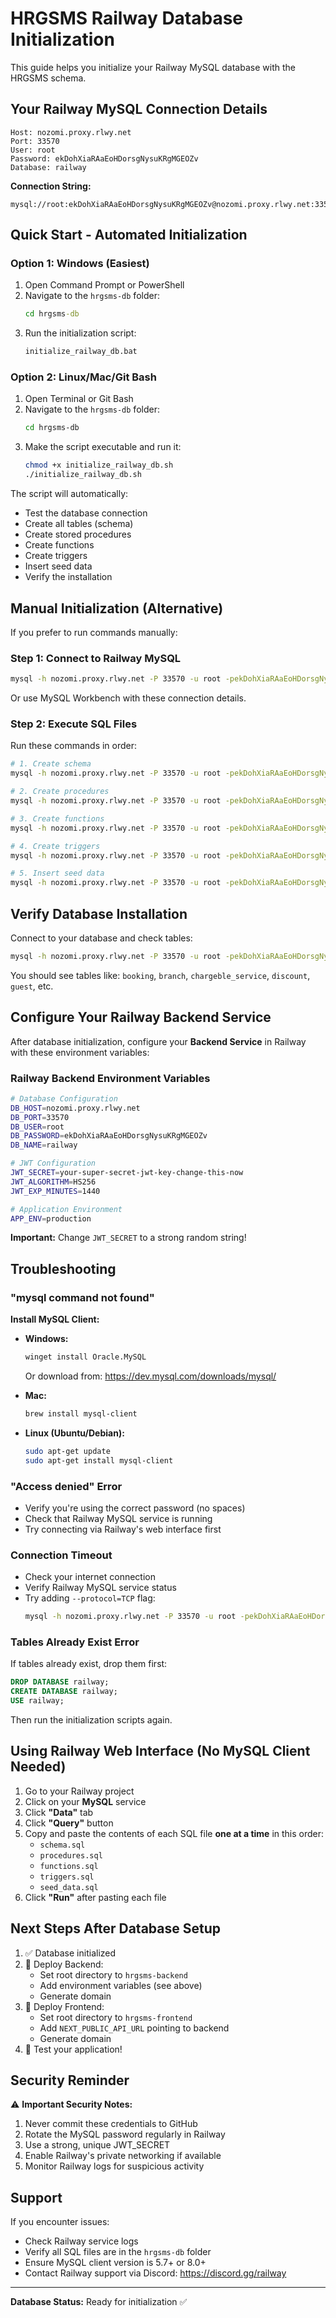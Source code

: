 # HRGSMS Railway Database Initialization

This guide helps you initialize your Railway MySQL database with the HRGSMS schema.

## Your Railway MySQL Connection Details

```
Host: nozomi.proxy.rlwy.net
Port: 33570
User: root
Password: ekDohXiaRAaEoHDorsgNysuKRgMGEOZv
Database: railway
```

**Connection String:**
```
mysql://root:ekDohXiaRAaEoHDorsgNysuKRgMGEOZv@nozomi.proxy.rlwy.net:33570/railway
```

## Quick Start - Automated Initialization

### Option 1: Windows (Easiest)

1. Open Command Prompt or PowerShell
2. Navigate to the `hrgsms-db` folder:
   ```cmd
   cd hrgsms-db
   ```
3. Run the initialization script:
   ```cmd
   initialize_railway_db.bat
   ```

### Option 2: Linux/Mac/Git Bash

1. Open Terminal or Git Bash
2. Navigate to the `hrgsms-db` folder:
   ```bash
   cd hrgsms-db
   ```
3. Make the script executable and run it:
   ```bash
   chmod +x initialize_railway_db.sh
   ./initialize_railway_db.sh
   ```

The script will automatically:
- Test the database connection
- Create all tables (schema)
- Create stored procedures
- Create functions
- Create triggers
- Insert seed data
- Verify the installation

## Manual Initialization (Alternative)

If you prefer to run commands manually:

### Step 1: Connect to Railway MySQL

```bash
mysql -h nozomi.proxy.rlwy.net -P 33570 -u root -pekDohXiaRAaEoHDorsgNysuKRgMGEOZv railway
```

Or use MySQL Workbench with these connection details.

### Step 2: Execute SQL Files

Run these commands in order:

```bash
# 1. Create schema
mysql -h nozomi.proxy.rlwy.net -P 33570 -u root -pekDohXiaRAaEoHDorsgNysuKRgMGEOZv railway < schema.sql

# 2. Create procedures
mysql -h nozomi.proxy.rlwy.net -P 33570 -u root -pekDohXiaRAaEoHDorsgNysuKRgMGEOZv railway < procedures.sql

# 3. Create functions
mysql -h nozomi.proxy.rlwy.net -P 33570 -u root -pekDohXiaRAaEoHDorsgNysuKRgMGEOZv railway < functions.sql

# 4. Create triggers
mysql -h nozomi.proxy.rlwy.net -P 33570 -u root -pekDohXiaRAaEoHDorsgNysuKRgMGEOZv railway < triggers.sql

# 5. Insert seed data
mysql -h nozomi.proxy.rlwy.net -P 33570 -u root -pekDohXiaRAaEoHDorsgNysuKRgMGEOZv railway < seed_data.sql
```

## Verify Database Installation

Connect to your database and check tables:

```bash
mysql -h nozomi.proxy.rlwy.net -P 33570 -u root -pekDohXiaRAaEoHDorsgNysuKRgMGEOZv railway -e "SHOW TABLES;"
```

You should see tables like: `booking`, `branch`, `chargeble_service`, `discount`, `guest`, etc.

## Configure Your Railway Backend Service

After database initialization, configure your **Backend Service** in Railway with these environment variables:

### Railway Backend Environment Variables

```bash
# Database Configuration
DB_HOST=nozomi.proxy.rlwy.net
DB_PORT=33570
DB_USER=root
DB_PASSWORD=ekDohXiaRAaEoHDorsgNysuKRgMGEOZv
DB_NAME=railway

# JWT Configuration
JWT_SECRET=your-super-secret-jwt-key-change-this-now
JWT_ALGORITHM=HS256
JWT_EXP_MINUTES=1440

# Application Environment
APP_ENV=production
```

**Important:** Change `JWT_SECRET` to a strong random string!

## Troubleshooting

### "mysql command not found"

**Install MySQL Client:**

- **Windows:** 
  ```cmd
  winget install Oracle.MySQL
  ```
  Or download from: https://dev.mysql.com/downloads/mysql/

- **Mac:**
  ```bash
  brew install mysql-client
  ```

- **Linux (Ubuntu/Debian):**
  ```bash
  sudo apt-get update
  sudo apt-get install mysql-client
  ```

### "Access denied" Error

- Verify you're using the correct password (no spaces)
- Check that Railway MySQL service is running
- Try connecting via Railway's web interface first

### Connection Timeout

- Check your internet connection
- Verify Railway MySQL service status
- Try adding `--protocol=TCP` flag:
  ```bash
  mysql -h nozomi.proxy.rlwy.net -P 33570 -u root -pekDohXiaRAaEoHDorsgNysuKRgMGEOZv --protocol=TCP railway
  ```

### Tables Already Exist Error

If tables already exist, drop them first:

```sql
DROP DATABASE railway;
CREATE DATABASE railway;
USE railway;
```

Then run the initialization scripts again.

## Using Railway Web Interface (No MySQL Client Needed)

1. Go to your Railway project
2. Click on your **MySQL** service
3. Click **"Data"** tab
4. Click **"Query"** button
5. Copy and paste the contents of each SQL file **one at a time** in this order:
   - `schema.sql`
   - `procedures.sql`
   - `functions.sql`
   - `triggers.sql`
   - `seed_data.sql`
6. Click **"Run"** after pasting each file

## Next Steps After Database Setup

1. ✅ Database initialized
2. 🚀 Deploy Backend:
   - Set root directory to `hrgsms-backend`
   - Add environment variables (see above)
   - Generate domain
3. 🚀 Deploy Frontend:
   - Set root directory to `hrgsms-frontend`
   - Add `NEXT_PUBLIC_API_URL` pointing to backend
   - Generate domain
4. 🎉 Test your application!

## Security Reminder

⚠️ **Important Security Notes:**

1. Never commit these credentials to GitHub
2. Rotate the MySQL password regularly in Railway
3. Use a strong, unique JWT_SECRET
4. Enable Railway's private networking if available
5. Monitor Railway logs for suspicious activity

## Support

If you encounter issues:
- Check Railway service logs
- Verify all SQL files are in the `hrgsms-db` folder
- Ensure MySQL client version is 5.7+ or 8.0+
- Contact Railway support via Discord: https://discord.gg/railway

---

**Database Status:** Ready for initialization ✅
